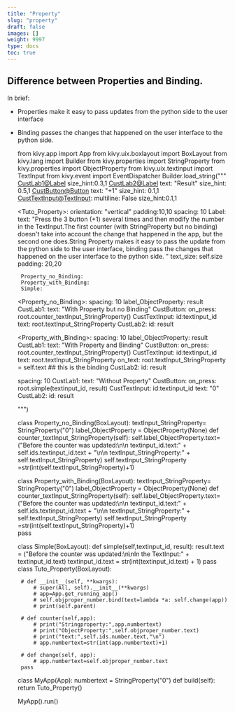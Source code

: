 ```yaml
---
title: "Property"
slug: "property"
draft: false
images: []
weight: 9997
type: docs
toc: true
---
```


## Difference between Properties and Binding.
In brief: 

 - Properties make it easy to pass updates from the python side to the user interface
 - Binding passes the changes that happened on the user interface to the python side.


    from kivy.app import App
    from kivy.uix.boxlayout import BoxLayout
    from kivy.lang import Builder
    from kivy.properties import StringProperty
    from kivy.properties import ObjectProperty
    from kivy.uix.textinput import TextInput
    from kivy.event import EventDispatcher
    Builder.load_string("""
    <CustLab1@Label>
        size_hint:0.3,1
    <CustLab2@Label>
        text: "Result"
        size_hint: 0.5,1
    <CustButton@Button>
        text: "+1"
        size_hint: 0.1,1    
    <CustTextInput@TextInput>:
        multiline: False
        size_hint:0.1,1
        
    <Tuto_Property>:
        orientation: "vertical"
        padding:10,10
        spacing: 10
        Label:
            text: "Press the 3 button (+1) several times and then modify the number in the TextInput.The first counter (with StringProperty but no binding) doesn't take into account the change that happened in the app, but the second one does.String Property makes it easy to pass the update from the python side to the user interface, binding pass the changes that happened on the user interface to the python side. "
            text_size: self.size
            padding: 20,20
            
        Property_no_Binding:
        Property_with_Binding:
        Simple:
    
    <Property_no_Binding>:
        spacing: 10
        label_ObjectProperty: result
        CustLab1:
            text: "With Property but no Binding"
        CustButton:
            on_press: root.counter_textInput_StringProperty()
        CustTextInput:
            id:textinput_id
            text: root.textInput_StringProperty
        CustLab2:
            id: result    
            
    <Property_with_Binding>:
        spacing: 10
        label_ObjectProperty: result
        CustLab1:
            text: "With Property and Binding"
        CustButton:
            on_press: root.counter_textInput_StringProperty()
        CustTextInput:
            id:textinput_id
            text: root.textInput_StringProperty
            on_text: root.textInput_StringProperty = self.text   ## this is the binding 
        CustLab2:
            id: result
            
    <Simple>
        spacing: 10
        CustLab1:
            text: "Without Property"
        CustButton:
            on_press: root.simple(textinput_id, result)
        CustTextInput:
            id:textinput_id
            text: "0"
        CustLab2:
            id: result
    
    
            
    """)
    
    class Property_no_Binding(BoxLayout):
        textInput_StringProperty= StringProperty("0")
        label_ObjectProperty = ObjectProperty(None)
        def counter_textInput_StringProperty(self):
            self.label_ObjectProperty.text= ("Before the counter was updated:\n\n textinput_id.text:" + self.ids.textinput_id.text + "\n\n textInput_StringProperty:" + self.textInput_StringProperty)
            self.textInput_StringProperty =str(int(self.textInput_StringProperty)+1)     
            
    class Property_with_Binding(BoxLayout):
        textInput_StringProperty= StringProperty("0")
        label_ObjectProperty = ObjectProperty(None)
        def counter_textInput_StringProperty(self):
            self.label_ObjectProperty.text= ("Before the counter was updated:\n\n textinput_id.text:" + self.ids.textinput_id.text + "\n\n textInput_StringProperty:" + self.textInput_StringProperty)
            self.textInput_StringProperty =str(int(self.textInput_StringProperty)+1)     
        pass
        
    class Simple(BoxLayout):
        def simple(self,textinput_id, result):
            result.text = ("Before the counter was updated:\n\nIn the TextInput:" + textinput_id.text)
            textinput_id.text = str(int(textinput_id.text) + 1)
            pass
    class Tuto_Property(BoxLayout): 
    
        
        # def __init__(self, **kwargs):
            # super(All, self).__init__(**kwargs)
            # app=App.get_running_app()
            # self.objproper_number.bind(text=lambda *a: self.change(app))
            # print(self.parent)
            
        # def counter(self,app): 
            # print("Stringproperty:",app.numbertext) 
            # print("ObjectProperty:",self.objproper_number.text)
            # print("text:",self.ids.number.text,"\n")
            # app.numbertext=str(int(app.numbertext)+1)
    
        # def change(self, app):
            # app.numbertext=self.objproper_number.text
        pass
    class MyApp(App):
        numbertext = StringProperty("0")
        def build(self):       
            return Tuto_Property()
    
    
    MyApp().run()

